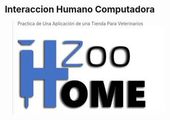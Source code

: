 # Interaccion Humano Computadora
>Practica de Una Aplicación de una Tienda Para Veterinarios
![](https://github.com/Ang3lTeran/interHumano/blob/main/img/logoH.png)
